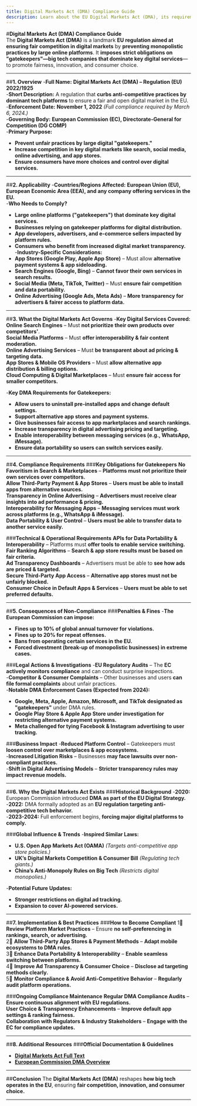 ```yaml
---
title: Digital Markets Act (DMA) Compliance Guide
description: Learn about the EU Digital Markets Act (DMA), its requirements, enforcement, and best practices for fair digital competition.
---
```


#**Digital Markets Act (DMA) Compliance Guide**  
The **Digital Markets Act (DMA)** is a landmark **EU regulation aimed at ensuring fair competition in digital markets** by **preventing monopolistic practices by large online platforms**. It **imposes strict obligations on "gatekeepers"—big tech companies that dominate key digital services**—to promote fairness, innovation, and consumer choice.

---

##**1. Overview**
-**Full Name:** **Digital Markets Act (DMA) – Regulation (EU) 2022/1925**  
-**Short Description:** A regulation that **curbs anti-competitive practices by dominant tech platforms** to ensure a fair and open digital market in the EU.  
-**Enforcement Date:** **November 1, 2022** *(Full compliance required by March 6, 2024.)*  
-**Governing Body:** **European Commission (EC), Directorate-General for Competition (DG COMP)**  
-**Primary Purpose:**  
  - **Prevent unfair practices by large digital "gatekeepers."**  
  - **Increase competition in key digital markets like search, social media, online advertising, and app stores.**  
  - **Ensure consumers have more choices and control over digital services.**  

---

##**2. Applicability**
-**Countries/Regions Affected:** **European Union (EU), European Economic Area (EEA), and any company offering services in the EU.**  
-**Who Needs to Comply?**  
  - **Large online platforms ("gatekeepers") that dominate key digital services.**  
  - **Businesses relying on gatekeeper platforms for digital distribution.**  
  - **App developers, advertisers, and e-commerce sellers impacted by platform rules.**  
  - **Consumers who benefit from increased digital market transparency.**  
-**Industry-Specific Considerations:**  
  - **App Stores (Google Play, Apple App Store)** – Must allow **alternative payment systems & app sideloading.**  
  - **Search Engines (Google, Bing)** – **Cannot favor their own services in search results.**  
  - **Social Media (Meta, TikTok, Twitter)** – Must **ensure fair competition and data portability.**  
  - **Online Advertising (Google Ads, Meta Ads)** – **More transparency for advertisers & fairer access to platform data.**  

---

##**3. What the Digital Markets Act Governs**
-**Key Digital Services Covered:**  
   **Online Search Engines** – Must **not prioritize their own products over competitors'**.  
   **Social Media Platforms** – Must **offer interoperability & fair content moderation.**  
   **Online Advertising Services** – Must **be transparent about ad pricing & targeting data.**  
   **App Stores & Mobile OS Providers** – Must **allow alternative app distribution & billing options.**  
   **Cloud Computing & Digital Marketplaces** – Must **ensure fair access for smaller competitors.**  

-**Key DMA Requirements for Gatekeepers:**  
  - **Allow users to uninstall pre-installed apps and change default settings.**  
  - **Support alternative app stores and payment systems.**  
  - **Give businesses fair access to app marketplaces and search rankings.**  
  - **Increase transparency in digital advertising pricing and targeting.**  
  - **Enable interoperability between messaging services (e.g., WhatsApp, iMessage).**  
  - **Ensure data portability so users can switch services easily.**  

---

##**4. Compliance Requirements**
###**Key Obligations for Gatekeepers**
 **No Favoritism in Search & Marketplaces** – **Platforms must not prioritize their own services over competitors.**  
 **Allow Third-Party Payment & App Stores** – **Users must be able to install apps from alternative sources.**  
 **Transparency in Online Advertising** – **Advertisers must receive clear insights into ad performance & pricing.**  
 **Interoperability for Messaging Apps** – **Messaging services must work across platforms (e.g., WhatsApp & iMessage).**  
 **Data Portability & User Control** – **Users must be able to transfer data to another service easily.**  

###**Technical & Operational Requirements**
 **APIs for Data Portability & Interoperability** – Platforms must **offer tools to enable service switching.**  
 **Fair Ranking Algorithms** – **Search & app store results must be based on fair criteria.**  
 **Ad Transparency Dashboards** – Advertisers must be able to **see how ads are priced & targeted.**  
 **Secure Third-Party App Access** – **Alternative app stores must not be unfairly blocked.**  
 **Consumer Choice in Default Apps & Services** – **Users must be able to set preferred defaults.**  

---

##**5. Consequences of Non-Compliance**
###**Penalties & Fines**
-**The European Commission can impose:**  
  - **Fines up to 10% of global annual turnover for violations.**  
  - **Fines up to 20% for repeat offenses.**  
  - **Bans from operating certain services in the EU.**  
  - **Forced divestment (break-up of monopolistic businesses) in extreme cases.**  

###**Legal Actions & Investigations**
-**EU Regulatory Audits** – The **EC actively monitors compliance** and can conduct surprise inspections.  
-**Competitor & Consumer Complaints** – Other businesses and users **can file formal complaints** about unfair practices.  
-**Notable DMA Enforcement Cases (Expected from 2024):**  
  - **Google, Meta, Apple, Amazon, Microsoft, and TikTok designated as "gatekeepers"** under DMA rules.  
  - **Google Play Store & Apple App Store under investigation for restricting alternative payment systems.**  
  - **Meta challenged for tying Facebook & Instagram advertising to user tracking.**  

###**Business Impact**
-**Reduced Platform Control** – Gatekeepers must **loosen control over marketplaces & app ecosystems.**  
-**Increased Litigation Risks** – Businesses **may face lawsuits over non-compliant practices.**  
-**Shift in Digital Advertising Models** – **Stricter transparency rules may impact revenue models.**  

---

##**6. Why the Digital Markets Act Exists**
###**Historical Background**
-**2020:** European Commission introduced **DMA as part of the EU Digital Strategy.**  
-**2022:** DMA formally adopted as an **EU regulation targeting anti-competitive tech behavior.**  
-**2023-2024:** Full enforcement begins, **forcing major digital platforms to comply.**  

###**Global Influence & Trends**
-**Inspired Similar Laws:**  
  - **U.S. Open App Markets Act (OAMA)** *(Targets anti-competitive app store policies.)*  
  - **UK’s Digital Markets Competition & Consumer Bill** *(Regulating tech giants.)*  
  - **China’s Anti-Monopoly Rules on Big Tech** *(Restricts digital monopolies.)*  

-**Potential Future Updates:**  
  - **Stronger restrictions on digital ad tracking.**  
  - **Expansion to cover AI-powered services.**  

---

##**7. Implementation & Best Practices**
###**How to Become Compliant**
1⃣ **Review Platform Market Practices** – Ensure **no self-preferencing in rankings, search, or advertising.**  
2⃣ **Allow Third-Party App Stores & Payment Methods** – **Adapt mobile ecosystems to DMA rules.**  
3⃣ **Enhance Data Portability & Interoperability** – **Enable seamless switching between platforms.**  
4⃣ **Improve Ad Transparency & Consumer Choice** – **Disclose ad targeting methods clearly.**  
5⃣ **Monitor Compliance & Avoid Anti-Competitive Behavior** – **Regularly audit platform operations.**  

###**Ongoing Compliance Maintenance**
 **Regular DMA Compliance Audits** – **Ensure continuous alignment with EU regulations.**  
 **User Choice & Transparency Enhancements** – **Improve default app settings & ranking fairness.**  
 **Collaboration with Regulators & Industry Stakeholders** – **Engage with the EC for compliance updates.**  

---

##**8. Additional Resources**
###**Official Documentation & Guidelines**
- **[ Digital Markets Act Full Text](https://eur-lex.europa.eu/eli/reg/2022/1925/oj)**  
- **[ European Commission DMA Overview](https://digital-strategy.ec.europa.eu/en/policies/digital-markets-act)**  

---

##**Conclusion**
The **Digital Markets Act (DMA)** reshapes **how big tech operates in the EU**, ensuring **fair competition, innovation, and consumer choice.**  

---
